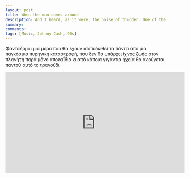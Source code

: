 ```yaml
---
layout: post
title: When the man comes around
description: And I heard, as it were, the noise of thunder. One of the four beasts saying, “Come and see.” And I saw, and behold a white horse.
summary: 
comments: 
tags: [Music, Johnny Cash, 90s]
---
```


Φαντάζομαι μια μέρα που θα έχουν ισοπεδωθεί τα πάντα από μια παγκόσμια πυρηνική καταστροφή, που δεν θα υπάρχει ίχνος ζωής στον πλανήτη παρά μόνο αποκαΐδια κι από κάποια γιγάντια ηχεία θα ακούγεται παντού αυτό το τραγούδι.

<div class="youtube-embed-container">
	<iframe width="560" height="315" src="https://www.youtube.com/embed/k5dYxX-PNno" title="YouTube video player" frameborder="0" allow="accelerometer; autoplay; clipboard-write; encrypted-media; gyroscope; picture-in-picture" allowfullscreen></iframe>
</div>